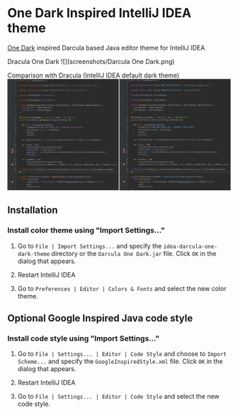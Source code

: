 # One Dark Inspired IntelliJ IDEA theme

[One Dark](https://github.com/atom/one-dark-syntax) inspired Darcula based Java editor theme for IntelliJ IDEA


Dracula One Dark
![](screenshots/Darcula One Dark.png)

Comparison with Dracula (IntelliJ IDEA default dark theme)
![](screenshots/Comparison.png)


## Installation

### Install color theme using "Import Settings..."

1. Go to `File | Import Settings...` and specify the `idea-darcula-one-dark-theme` directory or the `Darcula One Dark.jar` file.
 Click `OK` in the dialog that appears.

2. Restart IntelliJ IDEA

3. Go to `Preferences | Editor | Colors & Fonts` and select the new color theme.


## Optional Google Inspired Java code style
### Install code style using "Import Settings..."

1. Go to `File | Settings... | Editor | Code Style` and choose to `Import Scheme...` and specify the `GoogleInspiredStyle.xml` file.
 Click `OK` in the dialog that appears.

2. Restart IntelliJ IDEA

3. Go to `File | Settings... | Editor | Code Style` and select the new code style.
